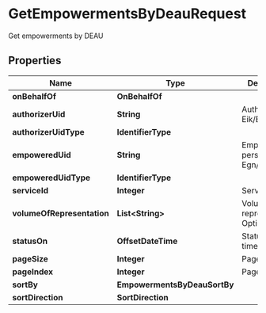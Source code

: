 

# GetEmpowermentsByDeauRequest

Get empowerments by DEAU

## Properties

| Name | Type | Description | Notes |
|------------ | ------------- | ------------- | -------------|
|**onBehalfOf** | **OnBehalfOf** |  |  [optional] |
|**authorizerUid** | **String** | Authorizer Eik/Egn/Lnch |  [optional] |
|**authorizerUidType** | **IdentifierType** |  |  [optional] |
|**empoweredUid** | **String** | Empowered person Egn/Lnch |  [optional] |
|**empoweredUidType** | **IdentifierType** |  |  [optional] |
|**serviceId** | **Integer** | Service Id |  [optional] |
|**volumeOfRepresentation** | **List&lt;String&gt;** | Volume of representation.  Optional |  [optional] |
|**statusOn** | **OffsetDateTime** | Status on date time |  [optional] |
|**pageSize** | **Integer** | Page size |  [optional] |
|**pageIndex** | **Integer** | Page index |  [optional] |
|**sortBy** | **EmpowermentsByDeauSortBy** |  |  [optional] |
|**sortDirection** | **SortDirection** |  |  [optional] |



